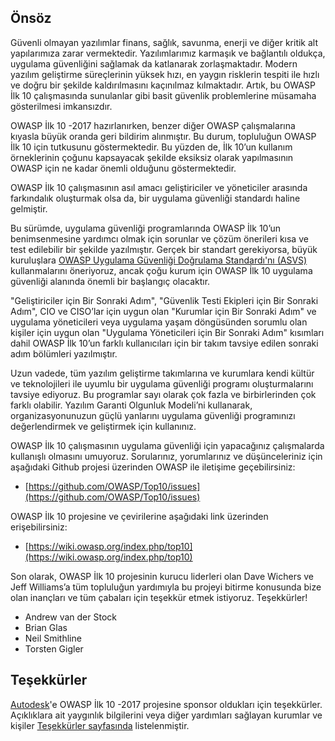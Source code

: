 ## Önsöz

Güvenli olmayan yazılımlar finans, sağlık, savunma, enerji ve diğer kritik alt yapılarımıza zarar vermektedir. Yazılımlarımız karmaşık ve bağlantılı oldukça, uygulama güvenliğini sağlamak da katlanarak zorlaşmaktadır. Modern yazılım geliştirme süreçlerinin yüksek hızı, en yaygın risklerin tespiti ile hızlı ve doğru bir şekilde kaldırılmasını kaçınılmaz kılmaktadır. Artık, bu OWASP İlk 10 çalışmasında sunulanlar gibi basit güvenlik problemlerine müsamaha gösterilmesi imkansızdır.

OWASP İlk 10 -2017 hazırlanırken, benzer diğer OWASP çalışmalarına kıyasla büyük oranda geri bildirim alınmıştır. Bu durum, topluluğun OWASP İlk 10 için tutkusunu göstermektedir. Bu yüzden de, İlk 10’un kullanım örneklerinin çoğunu kapsayacak şekilde eksiksiz olarak yapılmasının OWASP için ne kadar önemli olduğunu göstermektedir.

OWASP İlk 10 çalışmasının asıl amacı geliştiriciler ve yöneticiler arasında farkındalık oluşturmak olsa da, bir uygulama güvenliği standardı haline gelmiştir.

Bu sürümde, uygulama güvenliği programlarında OWASP İlk 10’un benimsenmesine yardımcı olmak için sorunlar ve çözüm önerileri kısa ve test edilebilir bir şekilde yazılmıştır. Gerçek bir standart gerekiyorsa, büyük kuruluşlara  [OWASP Uygulama Güvenliği Doğrulama Standardı'nı (ASVS)](https://wiki.owasp.org/index.php/ASVS) kullanmalarını öneriyoruz, ancak çoğu kurum için OWASP İlk 10 uygulama güvenliği alanında önemli bir başlangıç olacaktır.

"Geliştiriciler için Bir Sonraki Adım", "Güvenlik Testi Ekipleri için Bir Sonraki Adım", CIO ve CISO’lar için uygun olan "Kurumlar için Bir Sonraki Adım" ve uygulama yöneticileri veya uygulama yaşam döngüsünden sorumlu olan kişiler için uygun olan "Uygulama Yöneticileri için Bir Sonraki Adım" kısımları dahil OWASP İlk 10’un farklı kullanıcıları için bir takım tavsiye edilen sonraki adım bölümleri yazılmıştır.

Uzun vadede, tüm yazılım geliştirme takımlarına ve kurumlara kendi kültür ve teknolojileri ile uyumlu bir uygulama güvenliği programı oluşturmalarını tavsiye ediyoruz. Bu programlar sayı olarak çok fazla ve birbirlerinden çok farklı olabilir. Yazılım Garanti Olgunluk Modeli’ni kullanarak, organizasyonunuzun güçlü yanlarını uygulama güvenliği programınızı değerlendirmek ve geliştirmek için kullanınız.

OWASP İlk 10 çalışmasının uygulama güvenliği için yapacağınız çalışmalarda kullanışlı olmasını umuyoruz. Sorularınız, yorumlarınız ve düşünceleriniz için aşağıdaki Github projesi üzerinden OWASP ile iletişime geçebilirsiniz:

* [https://github.com/OWASP/Top10/issues](https://github.com/OWASP/Top10/issues)

OWASP İlk 10 projesine ve çevirilerine aşağıdaki link üzerinden erişebilirsiniz:

* [https://wiki.owasp.org/index.php/top10](https://wiki.owasp.org/index.php/top10)

Son olarak, OWASP İlk 10 projesinin kurucu liderleri olan Dave Wichers ve Jeff Williams’a tüm topluluğun yardımıyla bu projeyi bitirme konusunda bize olan inançları ve tüm çabaları için teşekkür etmek istiyoruz. Teşekkürler! 

* Andrew van der Stock
* Brian Glas
* Neil Smithline
* Torsten Gigler

## Teşekkürler
[Autodesk](https://www.autodesk.com)'e OWASP İlk 10 -2017 projesine sponsor oldukları için teşekkürler.
Açıklıklara ait yaygınlık bilgilerini veya diğer yardımları sağlayan kurumlar ve kişiler [Teşekkürler sayfasında](0xd1-data-contributors.md) listelenmiştir.
